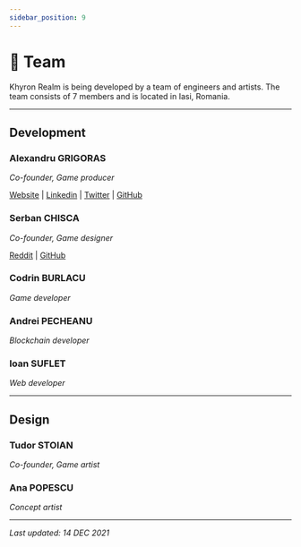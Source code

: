 ```yaml
---
sidebar_position: 9
---
```


# 👥 Team

Khyron Realm is being developed by a team of engineers and artists.
The team consists of 7 members and is located in Iasi, Romania.
___

## Development

### Alexandru GRIGORAS
*Co-founder, Game producer*

[Website](https://alexgrigoras.github.io/portfolio/) | [Linkedin](https://www.linkedin.com/in/alexandrugrigoras/) | [Twitter](https://twitter.com/alexandru_grigo) | [GitHub](https://github.com/alexgrigoras)

### Serban CHISCA
*Co-founder, Game designer*

[Reddit](https://www.reddit.com/user/serban1313) | [GitHub](https://github.com/sergane13)

### Codrin BURLACU
*Game developer*

### Andrei PECHEANU
*Blockchain developer*

### Ioan SUFLET
*Web developer*

___

## Design

### Tudor STOIAN
*Co-founder, Game artist*

### Ana POPESCU
*Concept artist*


---

*Last updated: 14 DEC 2021*